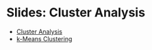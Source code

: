 # Slides: Cluster Analysis

- [Cluster Analysis](https://d3c33hcgiwev3.cloudfront.net/_c5ea67e58055075349937bd663ddaf6b_cluster_analysis.pdf?Expires=1706832000&Signature=PafKzNjps2oDfM9E1~TIFrZx2I1BRvd-p-4KxhYdNZViqD8yt-C44Wohc6d2NcHOTCLrUsyh4haM4xDppoXwA3kKOvClsbUcp6CKFr4XsFkxSVbqsD-ozjDXRwxbiACwMxgkAROUG0uDjXBU6JSP2CbrHyXt8m5kiwaKgvKxP3g_&Key-Pair-Id=APKAJLTNE6QMUY6HBC5A)
- [k-Means Clustering](https://d3c33hcgiwev3.cloudfront.net/_f0bd9735552e037ae55a65b1c039339f_k_means_clustering.pdf?Expires=1706832000&Signature=AvXIfUStkTY4444jQc0TcGDvoxu1SlVZ7fmYCXHrs-oWqkSVQrSg59eQsfZEmFdA7j1meBTlfDyo~xVZKn6A6xsScpDCMsIMpe276eo~iG~A6EvdDMtDq~oIb6S4jtdvbh4xlIfeLMMecRIeT4WzisGSFwDRbOSNlWy0JoQYorU_&Key-Pair-Id=APKAJLTNE6QMUY6HBC5A)